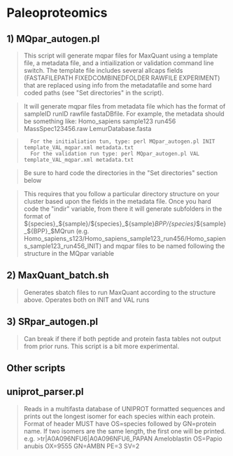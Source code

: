 # Paleoproteomics

## 1) MQpar_autogen.pl

>	This script will generate mqpar files for MaxQuant using a template file, a metadata file, and a intiailization or validation command line switch. The template file includes several allcaps fields (FASTAFILEPATH FIXEDCOMBINEDFOLDER RAWFILE EXPERIMENT) that are replaced using info from the metadatafile and some hard coded paths (see "Set directories" in the script).

>	It will generate mqpar files from metadata file which has the format of sampleID runID rawfile fastaDBfile. For example, the metadata should be something like:     Homo_sapiens    sample123       run456       MassSpec123456.raw      LemurDatabase.fasta

>       For the initialiation tun, type: perl MQpar_autogen.pl INIT template_VAL_mqpar.xml metadata.txt
>       For the validation run type: perl MQpar_autogen.pl VAL template_VAL_mqpar.xml metadata.txt

>	Be sure to hard code the directories in the "Set directories" section below

>	This requires that you follow a particular directory structure on your cluster based upon the fields in the metadata file. Once you hard code the "indir" variable, from there it will generate subfolders in the format of ${species}_${sample}/${species}_${sample}_${BPP}/${species}_${sample}_${BPP}_$MQrun (e.g. Homo_sapiens_s123/Homo_sapiens_sample123_run456/Homo_sapiens_sample123_run456_INIT) and mqpar files to be named following the structure in the MQpar variable


## 2) MaxQuant_batch.sh

>	Generates sbatch files to run MaxQuant according to the structure above. Operates both on INIT and VAL runs

## 3) SRpar_autogen.pl

>	Can break if there if both peptide and protein fasta tables not output from prior runs. This script is a bit more experimental.  


## Other scripts

## uniprot_parser.pl
>	Reads in a multifasta database of UNIPROT formatted sequences and prints out the longest isomer for each species within each protein. Format of header MUST have OS=species followed by GN=protein name. If two isomers are the same length, the first one will be printed.
>	 e.g. >tr|A0A096NFU6|A0A096NFU6_PAPAN Ameloblastin OS=Papio anubis OX=9555 GN=AMBN PE=3 SV=2


